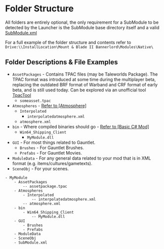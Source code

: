 # Folder Structure

All folders are entirely optional, the only requirement for a SubModule to be detected by the Launcher is the SubModule base directory itself and a valid [SubModule.xml](../_xmldocs/submodule.md)

For a full example of the folder structure and contents refer to `Drive:\\InstallLocation\Mount & Blade II Bannerlord\Modules\Native\` 

## Folder Descriptions & File Examples

* `AssetPackages` - Contains TPAC files (may be Taleworlds Package). The TPAC format was introduced at some time during the multiplayer beta, replacing the outdated BRF format of Warband and CRF format of early beta, and is still used today. Can be explored via an unofficial tool [TpacTool](https://github.com/szszss/TpacTool)
  *  `someasset.tpac`
* `Atmospheres` -  [Refer to [Atmosphere]](../_xmldocs/atmosphere.md)
  * `Interpolated` 
    * `interpolatedatmosphere.xml`
  * `atmosphere.xml`
* `bin` - Where compiled binaries should go - [Refer to [Basic C# Mod]](../_tutorials/basic-csharp-mod.md)
  * `Win64_Shipping_Client`
    * `MyModule.dll`
* `GUI` - For most things related to Gauntlet.
  * `Brushes` - For Gauntlet Brushes.
  * `Prefabs` - For Gauntlet Movies.
* `ModuleData` - For any general data related to your mod that is in XML format (e.g. items/cultures/gametexts).
* `SceneObj` - For your scenes.

```text
- MyModule
	- AssetPackages
		-- assetpackage.tpac
	- Atmospheres
		- Interpolated
			-- interpolatedatmosphere.xml
		-- atmosphere.xml
	- bin
		- Win64_Shipping_Client
			-- MyModule.dll
    - GUI
        - Brushes
        - Prefabs
    - ModuleData
    - SceneObj
    - SubModule.xml
```

